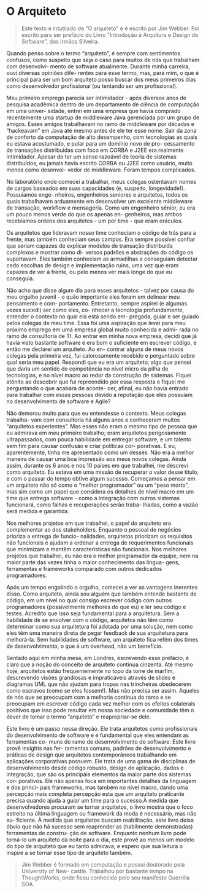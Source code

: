 # O Arquiteto

> Este texto é intutilado de "O arquiteto" e é escrito por Jim Webber.
> Foi escrito para ser prefácio do Livro "Introdução à Arquitura e Design de Software", dos irmãos Silveira.

Quando penso sobre o termo “arquiteto”, é sempre com sentimentos confusos,
como suspeito que seja o caso para muitos de nós que trabalham com desenvolvi-
mento de software atualmente. Durante minha carreira, ouvi diversas opiniões dife-
rentes para esse termo, mas, para mim, o que é principal para ser um bom arquiteto
posso buscar dos meus primeiros dias como desenvolvedor profissional (ou tentando
ser um profissional).

Meu primeiro emprego parecia ser intimidador - após diversos anos de pesquisa
acadêmica dentro de um departamento de ciência de computação em uma univer-
sidade, entrei em uma empresa que havia comprado recentemente uma startup de
middleware Java gerenciada por um grupo de amigos. Esses amigos trabalhavam
no ramo de middleware por décadas e “hackeavam” em Java até mesmo antes de ele
ter esse nome. Sair da zona de conforto da computação de alto desempenho, com
tecnologias as quais eu estava acostumado, e pular para um domínio novo de pro-
cessamento de transações distribuídas com foco em CORBA e J2EE era realmente
intimidador. Apesar de ter um senso razoável de teoria de sistemas distribuídos, eu
jamais havia escrito CORBA ou J2EE como usuário, muito menos como desenvol-
vedor de middleware. Foram tempos complicados.

No laboratório onde comecei a trabalhar, meus colegas ostentavam nomes de
cargos baseados em suas capacidades (e, suspeito, longevidade!). Possuíamos enge-
nheiros, engenheiros seniores e arquitetos, todos os quais trabalhavam arduamente
em desenvolver um excelente middleware de transação, workflow e mensageria.
Como um engenheiro sênior, eu era um pouco menos verde do que os apenas en-
genheiros, mas ambos recebíamos ordens dos arquitetos - um por time - que eram
oráculos.

Os arquitetos que lideravam nosso time conheciam o código de trás para a
frente, mas também conheciam seus campos. Era sempre possível confiar que seriam
capazes de explicar modelos de transação distribuída complexos e mostrar como di-
versos padrões e abstrações do código os suportavam. Eles também conheciam as
armadilhas e conseguiam detectar cedo escolhas de design e implementação ruins,
uma vez que eram capazes de ver à frente, ou pelo menos ver mais longe do que eu
conseguia.

Não acho que disse algum dia para esses arquitetos - talvez por causa do meu
orgulho juvenil - o quão importante eles foram em delinear meu pensamento e com-
portamento. Entretanto, sempre aspirei (e algumas vezes sucedi) ser como eles, co-
nhecer a tecnologia profundamente, entender o contexto no qual ela está sendo em-
pregada, guiar e ser guiado pelos colegas de meu time. Essa foi uma aspiração que
levei para meu próximo emprego em uma empresa global muito conhecida e admi-
rada no ramo de consultoria de TI.
Ao entrar em minha nova empresa, decidi que já havia visto bastante software e
era bom o suficiente em escrever código, e então me declarei um arquiteto. Ao en-
contrar alguns de meus novos colegas pela primeira vez, fui calorosamente recebido
e perguntado sobre qual seria meu papel. Respondi que eu era um arquiteto; algo que
pensei que daria um sentido de competência no nível micro da pilha de tecnologias,
e no nível macro ao redor da construção de sistemas. Fiquei atônito ao descobrir que
fui repreendido por essa resposta e fiquei me perguntando o que acabara de aconte-
cer, afinal, eu não havia entrado para trabalhar com essas pessoas devido a reputação
que eles possuíam no desenvolvimento de software e Agile?

Não demorou muito para que eu entendesse o contexto. Meus colegas trabalha-
vam com consultoria há alguns anos e conheceram muitos “arquitetos experientes”.
Mas esses não eram o mesmo tipo de pessoa que eu admirava em meu primeiro
trabalho; eram arquitetos perigosamente ultrapassados, com pouca habilidade em
entregar software, e um talento sem fim para causar confusão e criar políticas cor-
porativas. E eu, aparentemente, tinha me apresentado como um desses. Não era a
melhor maneira de causar uma boa impressão aos meus novos colegas.
Ainda assim, durante os 6 anos e nos 10 países em que trabalhei, me descrevi
como arquiteto. Eu estava em uma missão de recuperar o valor desse título, e com o
passar do tempo obtive algum sucesso. Começamos a pensar em um arquiteto não
só como o “melhor programador” ou um “peso morto”, mas sim como um papel que
considera os detalhes de nível macro em um time que entrega software - como a
integração com outros sistemas funcionará, como falhas e recuperações serão traba-
lhadas, como a vazão será medida e garantida.

Nos melhores projetos em que trabalhei, o papel do arquiteto era complementar
ao dos stakeholders. Enquanto o pessoal de negócios prioriza a entrega de funcio-
nalidades, arquitetos priorizam os requisitos não funcionais e ajudam a ordenar a
entrega de requerimentos funcionais que minimizam e mantêm características não
funcionais. Nos melhores projetos que trabalhei, eu não era o melhor programador
da equipe, nem na maior parte das vezes tinha o maior conhecimento das lingua-
gens, ferramentas e frameworks comparado com outros dedicados programadores.

Após um tempo engolindo o orgulho, comecei a ver as vantagens inerentes disso.
Como arquiteto, ainda sou alguém que também entende bastante de código, em
um nível no qual consigo escrever código com outros programadores (possivelmente
melhores do que eu) e ler seu código e testes. Acredito que isso seja fundamental
para a arquitetura. Sem a habilidade de se envolver com o código, arquitetos não
têm como determinar como sua arquitetura foi adotada por uma solução, nem como
eles têm uma maneira direta de pegar feedback de sua arquitetura para melhorá-la.
Sem habilidades de software, um arquiteto fica refém dos times de desenvolvimento,
o que é um overhead, não um benefício.

Sentado aqui em minha mesa, em Londres, escrevendo esse prefácio, é claro que
a noção do conceito de arquiteto continua cinzenta. Até mesmo hoje, arquitetos
estão frequentemente no topo da torre de marfim, descrevendo visões grandiosas e
impraticáveis através de slides e diagramas UML que não ajudam para tropas nas
trincheiras obedecerem como escravos (como se eles fossem!). Mas não precisa ser
assim. Aqueles de nós que se preocupam com a melhoria contínua do ramo e se
preocupam em escrever código cada vez melhor com os efeitos colaterais positivos
que isso pode resultar em nossa sociedade e comunidade têm o dever de tomar o
termo “arquiteto” e reapropriar-se dele.

Este livro é um passo nessa direção. Ele trata arquitetos como profissionais do
desenvolvimento de software e é fundamental que eles entendam as ferramentas co-
muns do ramo de desenvolvimento de software. Este livro provê insights nas fer-
ramentas comuns, padrões de desenvolvimento e práticas de design que arquitetos
contemporâneos trabalhando em aplicações corporativas possuem. Ele trata de uma
gama de disciplinas de desenvolvimento desde código robusto, design de aplicação,
dados e integração, que são os principais elementos da maior parte dos sistemas cor-
porativos. Ele não apenas foca em importantes detalhes da linguagem e dos princi-
pais frameworks, mas também no nível macro, dando uma percepção mais completa
percepção esta que um arquiteto praticante precisa quando ajuda a guiar um time
para o sucesso.À medida que desenvolvedores procuram se tornar arquitetos, o livro mostra que
o foco estreito na última linguagem ou framework da moda é necessário, mas não su-
ficiente. À medida que arquitetos buscam reabilitação, este livro deixa óbvio que não
há sucesso sem reaprender as (habilmente demonstradas) ferramentas de constru-
ção de software. Enquanto nenhum livro pode torná-lo um arquiteto da noite para
o dia, este provê ao menos um modelo do tipo de arquiteto que eu tanto admirava,
e espero que sua leitura o inspire a se tornar esse tipo de arquiteto também.


> Jim Webber é formado em computação e possui doutorado pela University of New-
castle. Trabalhou por bastante tempo na ThoughtWorks, onde ficou conhecido pelo seu
manifesto Guerrilla SOA.

